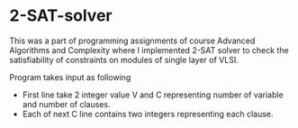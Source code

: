 # 2-SAT-solver
This was a part of programming assignments of course Advanced Algorithms and Complexity where I implemented 2-SAT solver to check the satisfiability of constraints on modules of single layer of VLSI.

Program takes input as following
- First line take 2 integer value V and C representing number of variable and number of clauses.
- Each of next C line contains two integers representing each clause.
  
